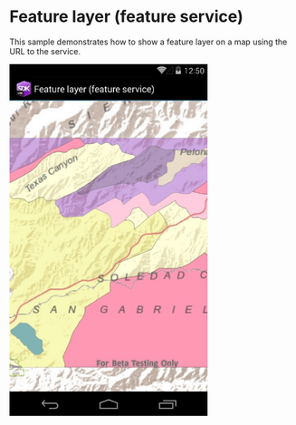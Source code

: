 # Feature layer (feature service)

This sample demonstrates how to show a feature layer on a map using the URL to the service.

<img src="FeatureLayerUrl.jpg" width="350"/>



